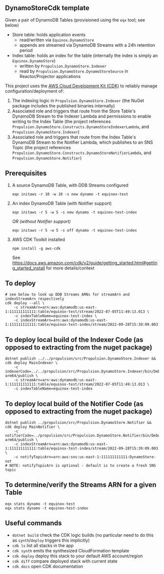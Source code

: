 ## DynamoStoreCdk template

Given a pair of DynamoDB Tables (provisioned using the `eqx` tool; see below)
- Store table: holds application events
  - read/written via `Equinox.DynamoStore`
  - appends are streamed via DynamoDB Streams with a 24h retention period
- Index table: holds an index for the table (internally the index is simply an `Equinox.DynamoStore`)
  - written by `Propulsion.DynamoStore.Indexer`
  - read by `Propulsion.DynamoStore.DynamoStoreSource` in Reactor/Projector applications

This project uses the [AWS Cloud Development Kit (CDK)](https://docs.aws.amazon.com/cdk/v2/guide/home.html) to reliably manage configuration/deployment of:

1. The indexing logic in `Propulsion.DynamoStore.Indexer` (the NuGet package includes the published binaries internally)
2. Associated role and triggers that route from the Store Table's DynamoDB Stream to the Indexer Lambda and permissions to enable writing to the Index Table
   (the project references `Propulsion.DynamoStore.Constructs.DynamoStoreIndexerLambda`, and `Propulsion.DynamoStore.Indexer`)
3. Associated role and triggers that route from the Index Table's DynamoDB Stream to the Notifier Lambda, which publishes to an SNS Topic
   (the project references `Propulsion.DynamoStore.Constructs.DynamoStoreNotifierLambda`, and `Propulsion.DynamoStore.Notifier`)

## Prerequisites

1. A source DynamoDB Table, with DDB Streams configured

       eqx initaws -r 10 -w 10 -s new dynamo -t equinox-test

2. An index DynamoDB Table (with Notifier support)

       eqx initaws -r 5 -w 5 -s new dynamo -t equinox-test-index

   *OR (without Notifier support)*

       eqx initaws -r 5 -w 5 -s off dynamo -t equinox-test-index

3. AWS CDK Toolkit installed

       npm install -g aws-cdk

   See https://docs.aws.amazon.com/cdk/v2/guide/getting_started.html#getting_started_install for more details/context

## To deploy

    # see below to look up DDB Streams ARNs for streamArn and indexStreamArn respectively
    cdk deploy --all \
        -c streamArn=arn:aws:dynamodb:us-east-1:111111111111:table/equinox-test/stream/2022-07-05T11:49:13.013 \
        -c indexTableName=equinox-test-index \
        -c indexStreamArn=arn:aws:dynamodb:us-east-1:111111111111:table/equinox-test-index/stream/2022-09-28T15:39:09.003

## To deploy local build of the Indexer Code (as opposed to extracting from the nuget package)

    dotnet publish ../../propulsion/src/Propulsion.DynamoStore.Indexer &&
    cdk deploy MainIndexer \
        -c indexerCode=../../propulsion/src/Propulsion.DynamoStore.Indexer/bin/Debug/net6.0/linux-arm64/publish \
        -c streamArn=arn:aws:dynamodb:us-east-1:111111111111:table/equinox-test/stream/2022-07-05T11:49:13.013 \
        -c indexTableName=equinox-test-index

## To deploy local build of the Notifier Code (as opposed to extracting from the nuget package)

    dotnet publish ../propulsion/src/Propulsion.DynamoStore.Notifier &&
    cdk deploy MainNotifier \
        -c notifierCode=../propulsion/src/Propulsion.DynamoStore.Notifier/bin/Debug/net6.0/linux-arm64/publish \
        -c indexStreamArn=arn:aws:dynamodb:us-east-1:111111111111:table/equinox-test-index/stream/2022-09-28T15:39:09.003 \
        -c notifyTopicArn=arn:aws:sns:us-east-1:111111111111:DynamoStore-not
    # NOTE: notifyTopicArn is optional - default is to create a fresh SNS topic 

## To determine/verify the Streams ARN for a given Table

    eqx stats dynamo -t equinox-test
    eqx stats dynamo -t equinox-test-index

## Useful commands

* `dotnet build`     check the CDK logic builds (no particular need to do this as `synth`/`deploy` triggers this implicitly)
* `cdk ls`           list all stacks in the app
* `cdk synth`        emits the synthesized CloudFormation template
* `cdk deploy`       deploy this stack to your default AWS account/region
* `cdk diff`         compare deployed stack with current state
* `cdk docs`         open CDK documentation
